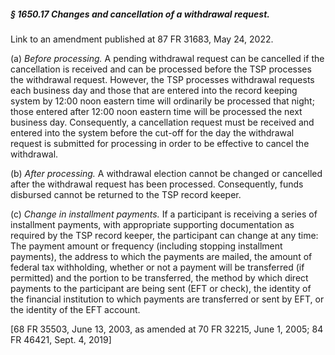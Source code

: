 ##### § 1650.17 Changes and cancellation of a withdrawal request. #####

Link to an amendment published at 87 FR 31683, May 24, 2022.

(a) *Before processing.* A pending withdrawal request can be cancelled if the cancellation is received and can be processed before the TSP processes the withdrawal request. However, the TSP processes withdrawal requests each business day and those that are entered into the record keeping system by 12:00 noon eastern time will ordinarily be processed that night; those entered after 12:00 noon eastern time will be processed the next business day. Consequently, a cancellation request must be received and entered into the system before the cut-off for the day the withdrawal request is submitted for processing in order to be effective to cancel the withdrawal.

(b) *After processing.* A withdrawal election cannot be changed or cancelled after the withdrawal request has been processed. Consequently, funds disbursed cannot be returned to the TSP record keeper.

(c) *Change in installment payments.* If a participant is receiving a series of installment payments, with appropriate supporting documentation as required by the TSP record keeper, the participant can change at any time: The payment amount or frequency (including stopping installment payments), the address to which the payments are mailed, the amount of federal tax withholding, whether or not a payment will be transferred (if permitted) and the portion to be transferred, the method by which direct payments to the participant are being sent (EFT or check), the identity of the financial institution to which payments are transferred or sent by EFT, or the identity of the EFT account.

[68 FR 35503, June 13, 2003, as amended at 70 FR 32215, June 1, 2005; 84 FR 46421, Sept. 4, 2019]